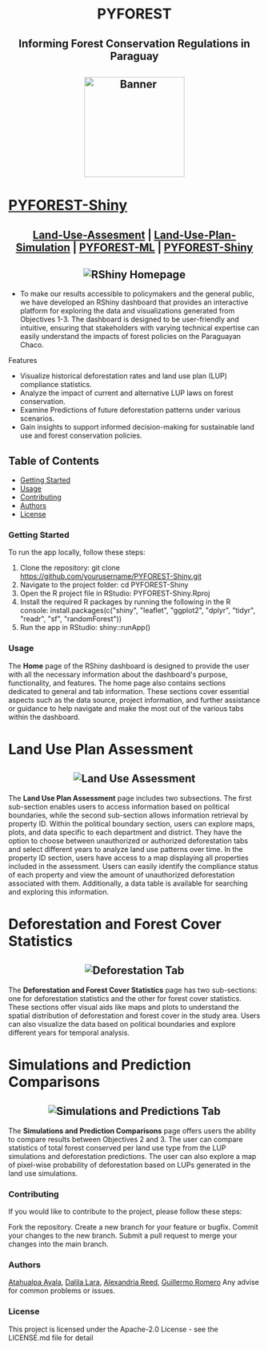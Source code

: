 <h1 align="center">

PYFOREST

</h1>

<h2 align="center">

Informing Forest Conservation Regulations in Paraguay

</h2>

<h2 align="center">

<img src="https://github.com/cp-PYFOREST/Land-Use-Plan-Simulation/blob/main/img/pyforest_hex_sticker.png" alt="Banner" width="200">

</h2>

# [PYFOREST-Shiny](https://reedalexandria.shinyapps.io/pyforest-dashboard/) 

<h2 align="center">

[Land-Use-Assesment](https://github.com/cp-PYFOREST/Land-Use-Assessment) | [Land-Use-Plan-Simulation](https://github.com/cp-PYFOREST/Land-Use-Plan-Simulation) | [PYFOREST-ML](https://github.com/cp-PYFOREST/PYFOREST-ML) | [PYFOREST-Shiny](https://github.com/cp-PYFOREST/PYFOREST-Shiny)

</h2>

<h2 align="center">

<img src="https://github.com/cp-PYFOREST/.github/blob/main/img/shiny-home.png" alt="RShiny Homepage">

</h2>


- To make our results accessible to policymakers and the general public, we have developed an RShiny dashboard that provides an interactive platform for exploring the data and visualizations generated from Objectives 1-3. The dashboard is designed to be user-friendly and intuitive, ensuring that stakeholders with varying technical expertise can easily understand the impacts of forest policies on the Paraguayan Chaco. 

Features
- Visualize historical deforestation rates and land use plan (LUP) compliance statistics. 
- Analyze the impact of current and alternative LUP laws on forest conservation. 
- Examine Predictions of future deforestation patterns under various scenarios. 
- Gain insights to support informed decision-making for sustainable land use and forest conservation policies.

## Table of Contents
- [Getting Started](#getting-started)
- [Usage](#usage)
- [Contributing](#contributing)
- [Authors](#authors)
- [License](#license)

### Getting Started
To run the app locally, follow these steps:

1. Clone the repository: git clone https://github.com/yourusername/PYFOREST-Shiny.git
2. Navigate to the project folder: cd PYFOREST-Shiny 
3. Open the R project file in RStudio: PYFOREST-Shiny.Rproj 
4. Install the required R packages by running the following in the R console: install.packages(c("shiny", "leaflet", "ggplot2", "dplyr", "tidyr", "readr", "sf", "randomForest")) 
5. Run the app in RStudio: shiny::runApp()

### Usage

The **Home** page of the RShiny dashboard is designed to provide the user with all the necessary information about the dashboard's purpose, functionality, and features. The home page also contains sections dedicated to general and tab information. These sections cover essential aspects such as the data source, project information, and further assistance or guidance to help navigate and make the most out of the various tabs within the dashboard.

# Land Use Plan Assessment
</h2>

<h2 align="center">

<img src="https://github.com/cp-PYFOREST/.github/blob/main/img/shiny-assesment.png" alt="Land Use Assessment">

</h2>

The **Land Use Plan Assessment** page includes two subsections. The first sub-section enables users to access information based on political boundaries, while the second sub-section allows information retrieval by property ID. Within the political boundary section, users can explore maps, plots, and data specific to each department and district. They have the option to choose between unauthorized or authorized deforestation tabs and select different years to analyze land use patterns over time. In the property ID section, users have access to a map displaying all properties included in the assessment. Users can easily identify the compliance status of each property and view the amount of unauthorized deforestation associated with them. Additionally, a data table is available for searching and exploring this information.

# Deforestation and Forest Cover Statistics

</h2>

<h2 align="center">

<img src="https://github.com/cp-PYFOREST/.github/blob/main/img/shiny-deforestation.png" alt="Deforestation Tab">

</h2>


The **Deforestation and Forest Cover Statistics** page has two sub-sections: one for deforestation statistics and the other for forest cover statistics. These sections offer visual aids like maps and plots to understand the spatial distribution of deforestation and forest cover in the study area. Users can also visualize the data based on political boundaries and explore different years for temporal analysis.

# Simulations and Prediction Comparisons

</h2>

<h2 align="center">

<img src="https://github.com/cp-PYFOREST/.github/blob/main/img/shiny-ml.png" alt="Simulations and Predictions Tab">

</h2>

The **Simulations and Prediction Comparisons** page offers users the ability to compare results between Objectives 2 and 3. The user can compare statistics of total forest conserved per land use type from the LUP simulations and deforestation predictions. The user can also explore a map of pixel-wise probability of deforestation based on LUPs generated in the land use simulations.

### Contributing
If you would like to contribute to the project, please follow these steps:

Fork the repository.
Create a new branch for your feature or bugfix.
Commit your changes to the new branch.
Submit a pull request to merge your changes into the main branch.

### Authors
[Atahualpa Ayala](Atahualpa-Ayala),  [Dalila Lara](https://github.com/dalilalara),  [Alexandria Reed](https://github.com/reedalexandria),  [Guillermo Romero](https://github.com/romero61)
Any advise for common problems or issues.

### License
This project is licensed under the Apache-2.0 License - see the LICENSE.md file for detail
